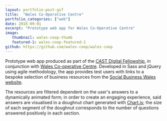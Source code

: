```yaml
---
layout: portfolio-post-gif
title:  "Wales Co-Operative Centre"
portfolio_categories: ["web"]
date: 2016-09-01
excerpt: "Prototype web app for Wales Co-Operative Centre"
image:
   thumbnail: wales-coop-thumb
   featured-1: wales-coop-featured-1
github: https://github.com/wales-coop/wales-coop
---
```


Prototype web app produced as part of the [CAST Digital Fellowship](http://www.wearecast.org.uk/), in conjunction with [Wales Co-operative Centre](http://wales.coop/). Developed in Sass and jQuery using agile methodology, the app provides test users with links to a bespoke selection of business resources from the [Social Business Wales website](https://businesswales.gov.wales/socialbusinesswales/).

The resources are filtered dependent on the user's answers to a dynamically animated form; in order to create an engaging experience, said answers are visualised in a doughnut chart generated with [Chart.js](http://www.chartjs.org/); the size of each segment of the doughnut corresponds to the number of questions answered positively in each section.
